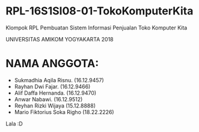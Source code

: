 # RPL-16S1SI08-01-TokoKomputerKita

Klompok RPL Pembuatan Sistem Informasi Penjualan Toko Komputer Kita


UNIVERSITAS AMIKOM YOGYAKARTA 2018

# NAMA ANGGOTA:
* Sukmadhia Aqila Risnu.	     (16.12.9457)
* Rayhan Dwi Fajar.	           (16.12.9466)
* Alif Daffa Hernanda.	       (16.12.9470)
* Anwar Nabawi.	               (16.12.9512)
* Reyhan Rizki Wijaya          (15.12.8888)
* Mario Fiktorius Soka Righo   (18.22.2226)



Lala :D
